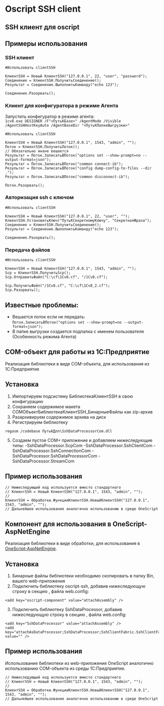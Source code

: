 # Oscript SSH client 

## SSH клиент для oscript

## Примеры использования
### SSH клиент

```bsl
#Использовать clientSSH
    
КлиентSSH = Новый КлиентSSH("127.0.0.1", 22, "user", "password");
Соединение = КлиентSSH.ПолучитьСоединение();
Результат = Соединение.ВыполнитьКоманду("echo 123");   
    
Соединение.Разорвать();

```

### Клиент для конфигуратора в режиме Агента 

Запустить конфигуратор в режиме агента:  
`
1cv8.exe DESIGNER /F"<ПутьКБазе>" /AgentMode /Visible /AgentSSHHostKeyAuto /AgentBaseDir "<ПутьКПапкеВыгрузки>"
`


```bsl
#Использовать clientSSH

КлиентSSH = Новый КлиентSSH("127.0.0.1", 1543, "admin", "");
Поток = КлиентSSH.ПолучитьПоток();
// Обязательно иначе вешается
Результат = Поток.ЗаписатьВПоток("options set --show-prompt=no --output-format=json");
Результат = Поток.ЗаписатьВПоток("common connect-ib");
Результат = Поток.ЗаписатьВПоток("config dump-config-to-files --dir .");
Результат = Поток.ЗаписатьВПоток("common disconnect-ib");

Поток.Разорвать();

```


### Авторизация ssh с ключом

```bsl
#Использовать clientSSH
    
КлиентSSH = Новый КлиентSSH("127.0.0.1", 22, "user", "");
КлиентSSH.УстановитьКлюч("ПутьКСекретномуКлючу", "СекретнаяФраза");
Соединение = КлиентSSH.ПолучитьСоединение();
Результат = Соединение.ВыполнитьКоманду("echo 123");   
    
Соединение.Разорвать();

```

### Передача файлов

```bsl
#Использовать clientSSH
    
КлиентSSH = Новый КлиентSSH("127.0.0.1", 1543, "admin", "");
Scp = КлиентSSH.ПолучитьScp();
Scp.ОтправитьФайл("C:\cf\1Cv8.cf", "/1Cv8.cf");

Scp.ПолучитьФайл("/1Cv8.cf", "C:\cf\1Cv8_2.cf");
Scp.Разорвать();

```





## Известные проблемы:
* Вешается поток если не передать:  
 `Поток.ЗаписатьВПоток("options set --show-prompt=no --output-format=json");`  
 * В папке выгрузки создается подпапка с именем пользователя (Особенность режима Агента)

## COM-объект для работы из 1С:Предприятие

Реализация библиотеки в виде COM-объекта, для использования из 1С:Предприятие

## Установка

1. Импортируем подсистему БиблиотекаКлиентSSH в свою конфигурацию
2. Сохраняем содержимое макета COMОбъектБиблиотекаКлиентSSH_БинарныеФайлы как zip-архив
3. Разархивируем содержимое архива на диск
4. Регистрируем библиотеку

```
regasm /codebase ПутьКДлл\SshDataProcessorCom.dll
```

5. Создаем пустое COM+ приложение и добавляем нижеследующие типы:
-SshDataProcessor.ScpCom
-SshDataProcessor.SshClientCom
-SshDataProcessor.SshConnectionCom
-SshDataProcessor.SshDataProcessorCom
-SshDataProcessor.StreamCom

## Пример использования

```1C
// Нижеследующий код используется вместо стандартного
// КлиентSSH = Новый КлиентSSH("127.0.0.1", 1543, "admin", "");
//
КлиентSSH = Обработки.ФункцииКлиентSSH.НовыйКлиентSSH("127.0.0.1", 1543, "admin", "");
// Дальнейшее использование аналогично использованию в среде OneScript
```

## Компонент для использования в OneScript-AspNetEngine

Реализация библиотеки в виде обработки, для использования в [OneScript-AspNetEngine]("https://github.com/jdeshin/OneScript-AspNetEngine").

## Установка

1. Бинарные файлы библиотеки необходимо скопировать в папку Bin, вашего web-приложения
2. Подключить библиотеку oscript-ssh, добавив нижеследующую строку в секцию <appSettings>, файла web.config:

```
<add key="oscript-component" value="attachAssembly" />
```
3. Подключить библиотеку SshDataProcessor, добавив нижеследующую строку в секцию <appSettings>, файла web.config:
    
```
<add key="SshDataProcessor" value="attachAssembly" />
<add key="attachAsDataProcessor;SshDataProcessor;SshClientFabric.SshClientFabricDataProcessorManager" value="" />
```

## Пример использования

Использование библиотеки из web-приложения OneScript аналогично использованию COM-объекта из среды 1С:Предприятие.

```1C
// Нижеследующий код используется вместо стандартного
// КлиентSSH = Новый КлиентSSH("127.0.0.1", 1543, "admin", "");
//
КлиентSSH = Обработки.ФункцииКлиентSSH.НовыйКлиентSSH("127.0.0.1", 1543, "admin", "");
// Дальнейшее использование аналогично использованию в среде OneScript
```
